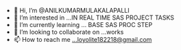 - 👋 Hi, I’m @ANILKUMARMULAKALAPALLI
- 👀 I’m interested in ...IN REAL TIME SAS PROJECT TASKS
- 🌱 I’m currently learning ... BASE SAS PROC STEP
- 💞️ I’m looking to collaborate on ...works
- 📫 How to reach me ...loyolite182218@gmail.com

<!---
ANILKUMARMULAKALAPALLI/ANILKUMARMULAKALAPALLI is a ✨ special ✨ repository because its `README.md` (this file) appears on your GitHub profile.
You can click the Preview link to take a look at your changes.
--->

